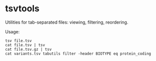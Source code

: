 # tsvtools

Utilities for tab-separated files: viewing, filtering, reordering.

Usage:

```
tsv file.tsv
cat file.tsv | tsv
cat file.tsv.gz | tsv
cat variants.tsv tabutils filter -header BIOTYPE eq protein_coding
```
